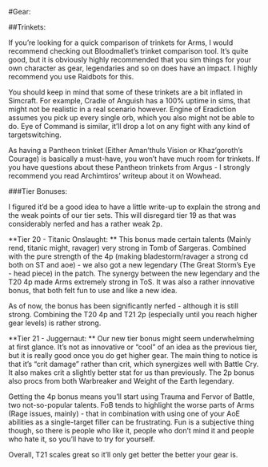 #Gear:

##Trinkets:

If you’re looking for a quick comparison of trinkets for Arms, I would recommend checking out Bloodmallet’s trinket comparison tool. It’s quite good, but it is obviously highly recommended that you sim things for your own character as gear, legendaries and so on does have an impact. I highly recommend you use Raidbots for this. 

You should keep in mind that some of these trinkets are a bit inflated in Simcraft. For example, Cradle of Anguish has a 100% uptime in sims, that might not be realistic in a real scenario however. Engine of Eradiction assumes you pick up every single orb, which you also might not be able to do. Eye of Command is similar, it’ll drop a lot on any fight with any kind of targetswitching.

As having a Pantheon trinket (Either Aman’thuls Vision or Khaz’goroth’s Courage) is basically a must-have, you won’t have much room for trinkets. If you have questions about these Pantheon trinkets from Argus - I strongly recommend you read Archimtiros’ writeup about it on Wowhead. 



###Tier Bonuses:

I figured it’d be a good idea to have a little write-up to explain the strong and the weak points of our tier sets. This will disregard tier 19 as that was considerably nerfed and has a rather weak 2p. 



**Tier 20 - Titanic Onslaught: **
This bonus made certain talents (Mainly rend, titanic might, ravager) very strong in Tomb of Sargeras. Combined with the pure strength of the 4p (making bladestorm/ravager a strong cd both on ST and aoe) - we also got a new legendary (The Great Storm’s Eye - head piece) in the patch. The synergy between the new legendary and the T20 4p made Arms extremely strong in ToS. It was also a rather innovative bonus, that both felt fun to use and like a new idea.

As of now, the bonus has been significantly nerfed - although it is still strong. Combining the T20 4p and T21 2p (especially until you reach higher gear levels) is rather strong. 



**Tier 21 - Juggernaut: **
Our new tier bonus might seem underwhelming at first glance. It’s not as innovative or “cool” of an idea as the previous tier, but it is really good once you do get higher gear. The main thing to notice is that it’s “crit damage” rather than crit, which synergizes well with Battle Cry. It also makes crit a slightly better stat for us than previously. The 2p bonus also procs from both Warbreaker and Weight of the Earth legendary.

Getting the 4p bonus means you’ll start using Trauma and Fervor of Battle, two not-so-popular talents. FoB tends to highlight the worse parts of Arms (Rage issues, mainly) - that in combination with using one of your AoE abilities as a single-target filler can be frustrating. Fun is a subjective thing though, so there is people who like it, people who don’t mind it and people who hate it, so you’ll have to try for yourself. 

Overall, T21 scales great so it’ll only get better the better your gear is.